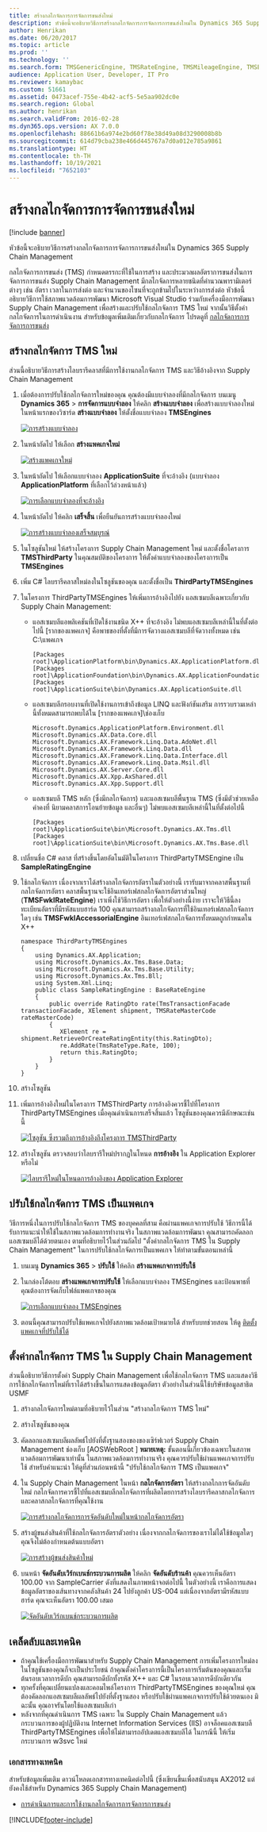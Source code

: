 ```yaml
---
title: สร้างกลไกจัดการการจัดการขนส่งใหม่
description: หัวข้อนี้จะอธิบายวิธีการสร้างกลไกจัดการการจัดการการขนส่งใหม่ใน Dynamics 365 Supply Chain Management
author: Henrikan
ms.date: 06/20/2017
ms.topic: article
ms.prod: ''
ms.technology: ''
ms.search.form: TMSGenericEngine, TMSRateEngine, TMSMileageEngine, TMSEngineParameters
audience: Application User, Developer, IT Pro
ms.reviewer: kamaybac
ms.custom: 51661
ms.assetid: 0473acef-755e-4b42-acf5-5e5aa902dc0e
ms.search.region: Global
ms.author: henrikan
ms.search.validFrom: 2016-02-28
ms.dyn365.ops.version: AX 7.0.0
ms.openlocfilehash: 88661b6a974e2bd60f78e38d49a08d3290008b8b
ms.sourcegitcommit: 614d79cba238e466d445767a7d0a012e785a9861
ms.translationtype: HT
ms.contentlocale: th-TH
ms.lasthandoff: 10/19/2021
ms.locfileid: "7652103"
---
```

# <a name="create-a-new-transportation-management-engine"></a>สร้างกลไกจัดการการจัดการขนส่งใหม่

[!include [banner](../includes/banner.md)]

หัวข้อนี้จะอธิบายวิธีการสร้างกลไกจัดการการจัดการการขนส่งใหม่ใน Dynamics 365 Supply Chain Management 

กลไกจัดการการขนส่ง (TMS) กำหนดตรรกะที่ใช้ในการสร้าง และประมวลผลอัตราการขนส่งในการจัดการการขนส่ง Supply Chain Management มีกลไกจัดการหลายชนิดที่คํานวณพารามิเตอร์ต่างๆ เช่น อัตรา เวลาในการส่งต่อ และจํานวนของโซนที่จะถูกข้ามไปในระหว่างการส่งต่อ หัวข้อนี้อธิบายวิธีการใช้สภาพแวดล้อมการพัฒนา Microsoft Visual Studio ร่วมกับเครื่องมือการพัฒนา Supply Chain Management เพื่อสร้างและปรับใช้กลไกจัดการ TMS ใหม่ จากนั้นวิธีตั้งค่ากลไกจัดการในการดําเนินงาน สำหรับข้อมูลเพิ่มเติมเกี่ยวกับกลไกจัดการ โปรดดูที่ [กลไกจัดการการจัดการการขนส่ง](transportation-management-engines.md)

## <a name="create-a-new-tms-engine"></a>สร้างกลไกจัดการ TMS ใหม่

ส่วนนี้อธิบายวิธีการสร้างไลบรารีคลาสที่มีการใช้งานกลไกจัดการ TMS และวิธีอ้างอิงจาก Supply Chain Management

1. เมื่อต้องการปรับใช้กลไกจัดการใหม่ของคุณ คุณต้องมีแบบจำลองที่มีกลไกจัดการ บนเมนู **Dynamics 365** &gt; **การจัดการแบบจำลอง** ให้คลิก **สร้างแบบจำลอง** เพื่อสร้างแบบจำลองใหม่ ในหน้าแรกของวิซาร์ด **สร้างแบบจำลอง** ให้ตั้งชื่อแบบจำลอง **TMSEngines** 

   [![การสร้างแบบจำลอง](./media/012.png)](./media/012.png)

2. ในหน้าถัดไป ให้เลือก **สร้างแพคเกจใหม่** 

   [![สร้างแพคเกจใหม่](./media/021.png)](./media/021.png)

3. ในหน้าถัดไป ให้เลือกแบบจำลอง **ApplicationSuite** ที่จะอ้างอิง (แบบจำลอง **ApplicationPlatform** ที่เลือกไว้ล่วงหน้าแล้ว) 

   [![การเลือกแบบจำลองที่จะอ้างอิง](./media/032.png)](./media/032.png)

4. ในหน้าถัดไป ให้คลิก **เสร็จสิ้น** เพื่อยืนยันการสร้างแบบจำลองใหม่ 

   [![การสร้างแบบจำลองเสร็จสมบูรณ์](./media/042.png)](./media/042.png)

5. ในโซลูชันใหม่ ให้สร้างโครงการ Supply Chain Management ใหม่ และตั้งชื่อโครงการ **TMSThirdParty** ในคุณสมบัติของโครงการ ให้ตั้งค่าแบบจำลองของโครงการเป็น **TMSEngines**
6. เพิ่ม C\# ไลบรารีคลาสใหม่ลงในโซลูชันของคุณ และตั้งชื่อเป็น **ThirdPartyTMSEngines**
7. ในโครงการ ThirdPartyTMSEngines ให้เพิ่มการอ้างอิงไปยัง แอสเซมบลีเฉพาะเกี่ยวกับ Supply Chain Management:
   -   แอสเซมบลีแอพลิเคชันที่เปิดใช้งานชนิด X++ ที่จะอ้างอิง ไม่พบแอสเซมบลีเหล่านี้ในที่ตั้งต่อไปนี้ \[รากของแพคเกจ\] คือพาธของที่ตั้งที่มีการจัดวางแอสเซมบลีที่จัดวางทั้งหมด เช่น C:\\แพคเกจ

        ```xpp
        [Packages root]\ApplicationPlatform\bin\Dynamics.AX.ApplicationPlatform.dll
        [Packages root]\ApplicationFoundation\bin\Dynamics.AX.ApplicationFoundation.dll
        [Packages root]\ApplicationSuite\bin\Dynamics.AX.ApplicationSuite.dll
        ```
        
   -   แอสเซมบลีกรอบงานที่เปิดใช้งานการเข้าถึงข้อมูล LINQ และฟังก์ชันเสริม การรวบรวมเหล่านี้ทั้งหมดสามารถพบได้ใน \[รากของแพคเกจ\]\\ช่องเก็บ

        ```xpp 
        Microsoft.Dynamics.ApplicationPlatform.Environment.dll
        Microsoft.Dynamics.AX.Data.Core.dll
        Microsoft.Dynamics.AX.Framework.Linq.Data.AdoNet.dll
        Microsoft.Dynamics.AX.Framework.Linq.Data.dll
        Microsoft.Dynamics.AX.Framework.Linq.Data.Interface.dll
        Microsoft.Dynamics.AX.Framework.Linq.Data.Msil.dll
        Microsoft.Dynamics.AX.Server.Core.dll
        Microsoft.Dynamics.AX.Xpp.AxShared.dll
        Microsoft.Dynamics.AX.Xpp.Support.dll
        ```

   -   แอสเซมบลี TMS หลัก (ซึ่งมีกลไกจัดการ) และแอสเซมบลีพื้นฐาน TMS (ซึ่งมีตัวช่วยเหลือ ค่าคงที่ นิยามคลาสการโอนย้ายข้อมูล และอื่นๆ) ไม่พบแอสเซมบลีเหล่านี้ในที่ตั้งต่อไปนี้

        ```xpp
        [Packages root]\ApplicationSuite\bin\Microsoft.Dynamics.AX.Tms.dll
        [Packages root]\ApplicationSuite\bin\Microsoft.Dynamics.AX.Tms.Base.dll
        ```
8. เปลี่ยนชื่อ C\# คลาส ที่สร้างขึ้นโดยอัตโนมัติในโครงการ ThirdPartyTMSEngine เป็น **SampleRatingEngine**
9. ใช้กลไกจัดการ เนื่องจากเราได้สร้างกลไกจัดการอัตราในตัวอย่างนี้ เรารับมาจากคลาสพื้นฐานที่กลไกจัดการอัตรา คลาสพื้นฐานจะใช้อินเทอร์เฟสกลไกจัดการอัตราส่วนใหญ่ (**TMSFwkIRateEngine**) เราเพิ่งใช้วิธีการอัตรา เพื่อให้ตัวอย่างนี้ง่าย เราจะให้วิธีนี้ลงทะเบียนอัตราที่มีรหัสแบบฮาร์ด 100 คุณสามารถสร้างกลไกจัดการที่ใช้อินเทอร์เฟสกลไกจัดการใดๆ เช่น **TMSFwkIAccessorialEngine** อินเทอร์เฟสกลไกจัดการทั้งหมดถูกกําหนดใน X++

    ```xpp
    namespace ThirdPartyTMSEngines
    {
        using Dynamics.AX.Application;
        using Microsoft.Dynamics.Ax.Tms.Base.Data;
        using Microsoft.Dynamics.Ax.Tms.Base.Utility;
        using Microsoft.Dynamics.Ax.Tms.Bll;
        using System.Xml.Linq;
        public class SampleRatingEngine : BaseRateEngine
        {
            public override RatingDto rate(TmsTransactionFacade transactionFacade, XElement shipment, TMSRateMasterCode rateMasterCode)
            {
               XElement re = shipment.RetrieveOrCreateRatingEntity(this.RatingDto);
               re.AddRate(TmsRateType.Rate, 100);
               return this.RatingDto;
            }
        }
    }
    ```

10. สร้างโซลูชัน
11. เพิ่มการอ้างอิงใหม่ในโครงการ TMSThirdParty การอ้างอิงควรชี้ไปที่โครงการ ThirdPartyTMSEngines เมื่อคุณดำเนินการเสร็จสิ้นแล้ว โซลูชันของคุณควรมีลักษณะเช่นนี้ 

    [![โซลูชัน ซึ่งรวมถึงการอ้างอิงถึงโครงการ TMSThirdParty](./media/052.png)](./media/052.png)

12. สร้างโซลูชัน ตรวจสอบว่าไลบรารีใหม่ปรากฏในโหนด **การอ้างอิง** ใน Application Explorer หรือไม่ 

    [![ไลบรารีใหม่ในโหนดการอ้างอิงของ Application Explorer](./media/061.png)](./media/061.png)

## <a name="deploy-the-tms-engine-as-a-package"></a>ปรับใช้กลไกจัดการ TMS เป็นแพคเกจ

วิธีการหนึ่งในการปรับใช้กลไกจัดการ TMS ของบุคคลที่สาม คือผ่านแพคเกจการปรับใช้ วิธีการนี้ได้รับการแนะนำให้ใช้ในสภาพแวดล้อมการทำงานจริง ในสภาพแวดล้อมการพัฒนา คุณสามารถคัดลอกแอสเซมบลีได้ด้วยตนเอง ตามที่อธิบายไว้ในส่วนถัดไป "ตั้งค่ากลไกจัดการ TMS ใน Supply Chain Management" ในการปรับใช้กลไกจัดการเป็นแพคเกจ ให้ทำตามขั้นตอนเหล่านี้

1. บนเมนู **Dynamics 365** &gt; **ปรับใช้** ให้คลิก <strong>สร้างแพคเกจการปรับใช้</strong>
2. ในกล่องโต้ตอบ **สร้างแพคเกจการปรับใช้** ให้เลือกแบบจำลอง TMSEngines และป้อนพาธที่คุณต้องการจัดเก็บไฟล์แพคเกจของคุณ 

   [![การเลือกแบบจำลอง TMSEngines](./media/071.png)](./media/071.png)

3. ตอนนี้คุณสามารถปรับใช้แพคเกจไปยังสภาพแวดล้อมเป้าหมายได้ สำหรับบทช่วยสอน ให้ดู [ติดตั้งแพคเกจที่ปรับใช้ได้](../../fin-ops-core/dev-itpro/deployment/install-deployable-package.md)

## <a name="set-up-the-tms-engine-in-supply-chain-management"></a>ตั้งค่ากลไกจัดการ TMS ใน Supply Chain Management

ส่วนนี้อธิบายวิธีการตั้งค่า Supply Chain Management เพื่อใช้กลไกจัดการ TMS และแสดงวิธีการใช้กลไกจัดการใหม่ที่เราได้สร้างขึ้นในการแสดงข้อมูลอัตรา ตัวอย่างในส่วนนี้ใช้บริษัทข้อมูลสาธิต USMF

1. สร้างกลไกจัดการใหม่ตามที่อธิบายไว้ในส่วน "สร้างกลไกจัดการ TMS ใหม่"
2. สร้างโซลูชันของคุณ
3. คัดลอกแอสเซมบลีผลลัพธ์ไปยังที่ตั้งฐานสองของของเซิร์ฟเวอร์ Supply Chain Management ช่องเก็บ \[AOSWebRoot \] **หมายเหตุ:** ขั้นตอนนี้เกี่ยวข้องเฉพาะในสภาพแวดล้อมการพัฒนาเท่านั้น ในสภาพแวดล้อมการทำงานจริง คุณควรปรับใช้ผ่านแพคเกจการปรับใช้ สำหรับคำแนะนำ ให้ดูที่ส่วนก่อนหน้านี้ "ปรับใช้กลไกจัดการ TMS เป็นแพคเกจ"
4. ใน Supply Chain Management ในหน้า **กลไกจัดการอัตรา** ให้สร้างกลไกการจัดอันดับใหม่ กลไกจัดการควรชี้ไปที่แอสเซมบลีกลไกจัดการที่ผลิตโดยการสร้างไลบรารีคลาสกลไกจัดการและคลาสกลไกจัดการที่คุณใช้งาน 

   [![การสร้างกลไกจัดการการจัดอันดับใหม่ในหน้ากลไกจัดการอัตรา](./media/081.png)](./media/081.png)

5. สร้างผู้ขนส่งสินค้าที่ใช้กลไกจัดการอัตราตัวอย่าง เนื่องจากกลไกจัดการของเราไม่ได้ใช้ข้อมูลใดๆ คุณจึงไม่ต้องกําหนดต้นแบบอัตรา 

   [![การสร้างผู้ขนส่งสินค้าใหม่](./media/092.png)](./media/092.png)

6. บนหน้า **จัดอันดับเวิร์กเบนช์กระบวนการผลิต** ให้คลิก **จัดอันดับร้านค้า** คุณควรเห็นอัตรา 100.00 จาก SampleCarrier ดังที่แสดงในภาพหน้าจอต่อไปนี้ ในตัวอย่างนี้ เราคือการแสดงข้อมูลอัตราของเส้นทางจากคลังสินค้า 24 ไปยังลูกค้า US-004 แต่เนื่องจากอัตรามีรหัสแบบฮาร์ด คุณจะเห็นอัตรา 100.00 เสมอ

   [![จัดอันดับเวิร์กเบนช์กระบวนการผลิต](./media/101.png)](./media/101.png)

## <a name="tips-and-tricks"></a>เคล็ดลับและเทคนิค

- ถ้าคุณใช้เครื่องมือการพัฒนาสำหรับ Supply Chain Management การเพิ่มโครงการใหม่ลงในโซลูชันของคุณก็จะเป็นประโยชน์ ถ้าคุณตั้งค่าโครงการนี้เป็นโครงการเริ่มต้นของคุณและเริ่มต้นรอบเวลาการดีบัก คุณสามารถดีบักทั้งรหัส X++ และ C\# ในรอบเวลาการดีบักเดียวกัน
- ทุกครั้งที่คุณเปลี่ยนแปลงและคอมไพล์โครงการ ThirdPartyTMSEngines ของคุณใหม่ คุณต้องคัดลอกแอสเซมบลีผลลัพธ์ไปยังที่ตั้งฐานสอง หรือปรับใช้ผ่านแพคเกจการปรับใช้ด้วยตนเอง มิฉะนั้น คุณอาจรันโดยใช้แอสเซมบลีเก่า
- หลังจากที่คุณดําเนินการ TMS เฉพาะ ใน Supply Chain Management แล้ว กระบวนการของผู้ปฏิบัติงาน Internet Information Services (IIS) อาจล็อคแอสเซมบลี ThirdPartyTMSEngines เพื่อให้ไม่สามารถอัปเดตแอสเซมบลีได้ ในกรณีนี้ ให้เริ่มกระบวนการ w3svc ใหม่

### <a name="whitepaper"></a>เอกสารทางเทคนิค

สำหรับข้อมูลเพิ่มเติม ดาวน์โหลดเอกสารทางเทคนิคต่อไปนี้ (ซึ่งเขียนขึ้นเพื่อสนับสนุน AX2012 แต่ยังคงใช้สำหรับ Dynamics 365 Supply Chain Management)

- [การดําเนินการและการใช้งานกลไกจัดการการจัดการการขนส่ง](https://download.microsoft.com/download/b/5/f/b5ff8fef-3918-4c1d-92d5-b67eb0971684/ImplementingAndDeployingTransportationManagementEnginesInAX.pdf)


[!INCLUDE[footer-include](../../includes/footer-banner.md)]